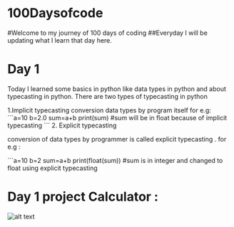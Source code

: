 # 100Daysofcode
#Welcome to my journey of 100 days of coding 
##Everyday I will be updating what I learn that day here.

# Day 1
<p>Today I learned some basics in python like data types in python and about typecasting in python.
There are two types of typecasting in python </P>
1.Implicit typecasting
  conversion data types by program itself for e.g: 
  ```a=10
     b=2.0
     sum=a+b
     print(sum)
     #sum will be in float because of implicit typecasting
     ```
2. Explicit typecasting
  <p>conversion of data types by programmer is called explicit typecasting .
  for e.g :</p>
  <break>
  ```a=10
     b=2
     sum=a+b
     print(float(sum))
     #sum is in integer and changed to float using explicit typecasting

# Day 1 project Calculator :
![alt text](https://github.com/Peterpaudel/100Daysofcode/blob/c3f966a86f9b31b7ab15ca3c510dfb08c7e142f8/images/day1.png)
